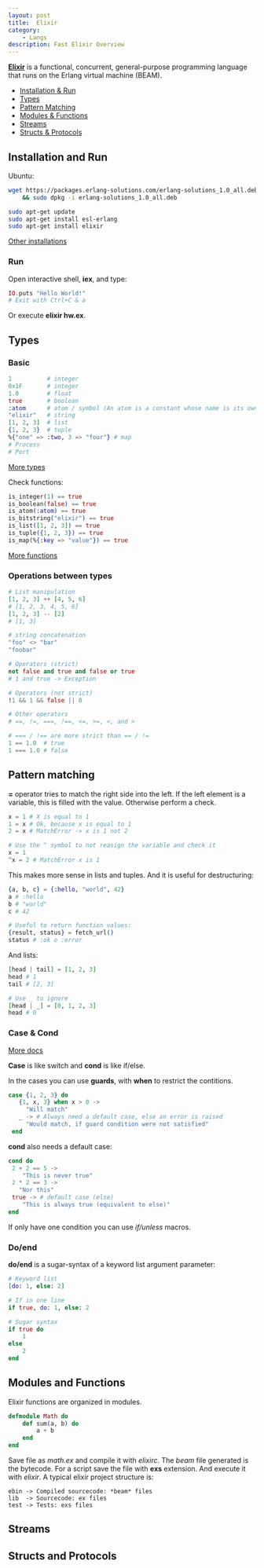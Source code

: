 ```yaml
---
layout: post
title:  Elixir
category:
    - Langs
description: Fast Elixir Overview
---
```


[**Elixir**](https://elixir-lang.org/) is a functional, concurrent, general-purpose programming language that runs on the Erlang virtual machine (BEAM).

- [Installation & Run](#installation-and-run)
- [Types](#types)
- [Pattern Matching](#pattern-matching)
- [Modules & Functions](#modules-and-functions)
- [Streams](#streams)
- [Structs & Protocols](#structs-and-protocols)

## Installation and Run

Ubuntu:
```bash
wget https://packages.erlang-solutions.com/erlang-solutions_1.0_all.deb \
    && sudo dpkg -i erlang-solutions_1.0_all.deb

sudo apt-get update
sudo apt-get install esl-erlang
sudo apt-get install elixir
```
[Other installations](https://elixir-lang.org/install.html)

### Run

Open interactive shell, **iex**, and type:
```elixir
IO.puts "Hello World!"
# Exit with Ctrl+C & a
```

Or execute **elixir hw.ex**.

## Types

### Basic
```elixir
1          # integer
0x1F       # integer
1.0        # float
true       # boolean
:atom      # atom / symbol (An atom is a constant whose name is its own value)
"elixir"   # string
[1, 2, 3]  # list
{1, 2, 3}  # tuple
%{"one" => :two, 3 => "four"} # map
# Process
# Port
```

[More types](https://hexdocs.pm/elixir/Kernel.html#module-data-types)

Check functions:
```elixir
is_integer(1) == true
is_boolean(false) == true
is_atom(:atom) == true
is_bitstring("elixir") == true
is_list([1, 2, 3]) == true
is_tuple({1, 2, 3}) == true
is_map(%{:key => "value"}) == true
```
[More functions](https://hexdocs.pm/elixir/Kernel.html#functions)

### Operations between types

```elixir
# List manipulation
[1, 2, 3] ++ [4, 5, 6]
# [1, 2, 3, 4, 5, 6]
[1, 2, 3] -- [2]
# [1, 3]

# string concatenation
"foo" <> "bar"
"foobar"

# Operators (strict)
not false and true and false or true
# 1 and true -> Exception

# Operators (not strict)
!1 && 1 && false || 0

# Other operators
# ==, !=, ===, !==, <=, >=, <, and >

# === / !== are more strict than == / !=
1 == 1.0  # true
1 === 1.0 # false
```

## Pattern matching

**=** operator tries to match the right side into the left. If the left element is a variable, this is filled with the value. Otherwise perform a check.

```elixir
x = 1 # X is equal to 1
1 = x # Ok, because x is equal to 1
2 = x # MatchError -> x is 1 not 2

# Use the ^ symbol to not reasign the variable and check it
x = 1
^x = 2 # MatchError x is 1
```

This makes more sense in lists and tuples. And it is useful for destructuring:

```elixir
{a, b, c} = {:hello, "world", 42}
a # :hello
b # "world"
c # 42

# Useful to return function values:
{result, status} = fetch_url()
status # :ok o :error

```

And lists:
```elixir
[head | tail] = [1, 2, 3]
head # 1
tail # [2, 3]

# Use _ to ignore
[head | _] = [0, 1, 2, 3]
head # 0
```

### Case & Cond

[More docs](https://elixir-lang.org/getting-started/case-cond-and-if.html)

**Case** is like switch and **cond** is like if/else.

In the cases you can use **guards**, with **when** to restrict the contitions.
```elixir
case {1, 2, 3} do
   {1, x, 3} when x > 0 ->
     "Will match"
   _ -> # Always need a default case, else an error is raised
     "Would match, if guard condition were not satisfied"
 end
```

**cond** also needs a default case:
```elixir
cond do
 2 + 2 == 5 ->
    "This is never true"
 2 * 2 == 3 ->
   "Nor this"
 true -> # default case (else)
    "This is always true (equivalent to else)"
end
```

If only have one condition you can use *if/unless* macros.

### Do/end

**do/end** is a sugar-syntax of a keyword list argument parameter:
```elixir
# Keyword list
[do: 1, else: 2]

# If in one line
if true, do: 1, else: 2

# Sugar syntax
if true do
    1
else
    2
end
```

## Modules and Functions

Elixir functions are organized in modules.
```elixir
defmodule Math do
    def sum(a, b) do
        a + b
    end
end
```

Save file as *math.ex* and compile it with *elixirc*. The *beam* file generated is the bytecode. For a script save the file with **exs** extension. And execute it with *elixir*. A typical elixir project structure is:
```
ebin -> Compiled sourcecode: *beam* files
lib  -> Sourcecode: ex files
test -> Tests: exs files
```

## Streams
## Structs and Protocols
